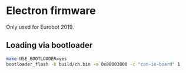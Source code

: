 # Electron firmware

Only used for Eurobot 2019.

## Loading via bootloader

```bash
make USE_BOOTLOADER=yes
bootloader_flash -b build/ch.bin -a 0x08003800 -c "can-io-board" 1
```
